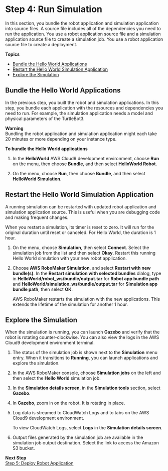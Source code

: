 # Step 4: Run Simulation<a name="gs-simulation"></a>

In this section, you bundle the robot application and simulation application into source files\. A source file includes all of the dependencies you need to run the application\. You use a robot application source file and a simulation application source file to create a simulation job\. You use a robot application source file to create a deployment\.

**Topics**
+ [Bundle the Hello World Applications](#gs-simulation-build)
+ [Restart the Hello World Simulation Application](#gs-simulation-restart)
+ [Explore the Simulation](#gs-simulation-explore)

## Bundle the Hello World Applications<a name="gs-simulation-build"></a>

In the previous step, you built the robot and simulation applications\. In this step, you bundle each application with the resources and dependencies you need to run\. For example, the simulation application needs a model and physical parameters of the TurtleBot3\.

**Warning**  
Bundling the robot application and simulation application might each take 20 minutes or more depending on your instance type\.

**To bundle the Hello World applications**

1. In the **HelloWorld** AWS Cloud9 development environment, choose **Run** on the menu, then choose **Bundle**, and then select **HelloWorld Robot**\. 

1. On the menu, choose **Run**, then choose **Bundle**, and then select **HelloWorld Simulation**\. 

## Restart the Hello World Simulation Application<a name="gs-simulation-restart"></a>

A running simulation can be restarted with updated robot application and simulation application source\. This is useful when you are debugging code and making frequent changes\.

When you restart a simulation, its timer is reset to zero\. It will run for the original duration until reset or canceled\. For Hello World, the duration is 1 hour\.

1. On the menu, choose **Simulation**, then select **Connect**\. Select the simulation job from the list and then select **Okay**\. Restart this running Hello World simulation with your new robot application\.

1. Choose **AWS RoboMaker Simulation**, and select **Restart with new bundle\(s\)**\. In the **Restart simulation with selected bundles** dialog, type in **HelloWorld/robot\_ws/bundle/output\.tar** for **Robot app bundle path** and **HelloWorld/simulation\_ws/bundle/output\.tar** for **Simulation app bundle path**, then select **OK**\.

   AWS RoboMaker restarts the simulation with the new applications\. This extends the lifetime of the simulation for another 1 hour\.

## Explore the Simulation<a name="gs-simulation-explore"></a>

When the simulation is running, you can launch **Gazebo** and verify that the robot is rotating counter\-clockwise\. You can also view the logs in the AWS Cloud9 development environment terminal\.

1. The status of the simulation job is shown next to the **Simulation** menu entry\. When it transitions to **Running**, you can launch applications and explore the simulation\.

1. In the AWS RoboMaker console, choose **Simulation jobs** on the left and then select the **Hello World** simulation job\.

1. In the **Simulation details screen**, in the **Simulation tools** section, select **Gazebo**\.

1. In **Gazebo**, zoom in on the robot\. It is rotating in place\.

1. Log data is streamed to CloudWatch Logs and to tabs on the AWS Cloud9 development environment\.

   To view CloudWatch Logs, select **Logs** in the **Simulation details screen**\. 

1. Output files generated by the simulation job are available in the simulation job output destination\. Select the link to access the Amazon S3 bucket\.

**Next Step**  
[Step 5: Deploy Robot Application](gs-deploy.md)